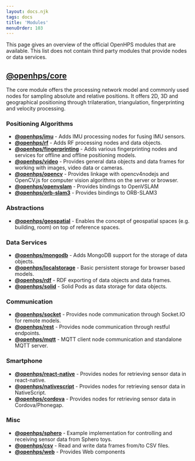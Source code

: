 ```yaml
---
layout: docs.njk
tags: docs
title: 'Modules'
menuOrder: 103
---
```

This page gives an overview of the official OpenHPS modules that are available. This list does not contain third party modules that provide nodes or data services.

## [@openhps/core](/docs/core/)
The core module offers the processing network model and commonly used nodes for sampling absolute and relative positions. It offers 2D, 3D and geographical positioning through trilateration, triangulation, fingerprinting and velocity processing.

### Positioning Algorithms
- **[@openhps/imu](/docs/imu/)** - Adds IMU processing nodes for fusing IMU sensors.
- **[@openhps/rf](/docs/rf/)** - Adds RF processing nodes and data objects.
- **[@openhps/fingerprinting](/docs/fingerprinting/)** - Adds various fingerprinting nodes and services for offline and offline positioning models.
- **[@openhps/video](/docs/video/)** - Provides general data objects and data frames for working with images, video data or cameras.
- **[@openhps/opencv](/docs/opencv/)** - Provides linkage with opencv4nodejs and OpenCV.js for computer vision algorithms on the server or browser.
- **[@openhps/openvslam](/docs/openvslam/)** - Provides bindings to OpenVSLAM
- **[@openhps/orb-slam3](/docs/orb-slam3/)** - Provides bindings to ORB-SLAM3

### Abstractions
- **[@openhps/geospatial](/docs/geospatial/)** - Enables the concept of geospatial spaces (e.g. building, room) on top of reference spaces.

### Data Services
- **[@openhps/mongodb](/docs/mongodb/)** - Adds MongoDB support for the storage of data objects.
- **[@openhps/localstorage](/docs/localstorage/)** - Basic persistent storage for browser based models.
- **[@openhps/rdf](/docs/rdf/)** - RDF exporting of data objects and data frames.
- **[@openhps/solid](/docs/solid/)** - Solid Pods as data storage for data objects.

### Communication
- **[@openhps/socket](https://github.com/OpenHPS/openhps-socket)** - Provides node communication through Socket.IO for remote models.
- **[@openhps/rest](https://github.com/OpenHPS/openhps-rest)** - Provides node communication through restful endpoints.
- **[@openhps/mqtt](https://github.com/OpenHPS/openhps-mqtt)** - MQTT client node communication and standalone MQTT server.

### Smartphone
- **[@openhps/react-native](/docs/react-native/)** - Provides nodes for retrieving sensor data in react-native.
- **[@openhps/nativescript](/docs/nativescript/)** - Provides nodes for retrieving sensor data in NativeScript.
- **[@openhps/cordova](/docs/cordova/)** - Provides nodes for retrieving sensor data in Cordova/Phonegap.

### Misc
- **[@openhps/sphero](/docs/sphero/)** - Example implementation for controlling and receiving sensor data from Sphero toys.
- **[@openhps/csv](/docs/csv/)** - Read and write data frames from/to CSV files.
- **[@openhps/web](/docs/web/)** - Provides Web components
